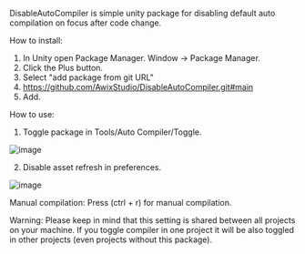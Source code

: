 DisableAutoCompiler is simple unity package for disabling default auto compilation on focus after code change.

How to install:
1. In Unity open Package Manager. Window -> Package Manager.
2. Click the Plus button.
3. Select "add package from git URL"
4. https://github.com/AwixStudio/DisableAutoCompiler.git#main
5. Add.

How to use:
1. Toggle package in Tools/Auto Compiler/Toggle.

![image](https://user-images.githubusercontent.com/29355013/222874762-d94c631a-c47c-49bd-98b7-cff1f94305aa.png)

2. Disable asset refresh in preferences.

![image](https://user-images.githubusercontent.com/29355013/222874819-f0e42526-3880-47e1-8e67-114100ab9b5a.png)

Manual compilation:
Press (ctrl + r) for manual compilation.

Warning: 
Please keep in mind that this setting is shared between all projects on your machine. If you toggle compiler in one project it will be also toggled in other projects (even projects without this package).
